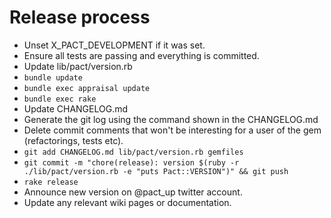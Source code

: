 # Release process

* Unset X_PACT_DEVELOPMENT if it was set.
* Ensure all tests are passing and everything is committed.
* Update lib/pact/version.rb
* `bundle update`
* `bundle exec appraisal update`
* `bundle exec rake`
* Update CHANGELOG.md
 * Generate the git log using the command shown in the CHANGELOG.md
 * Delete commit comments that won't be interesting for a user of the gem (refactorings, tests etc).
* `git add CHANGELOG.md lib/pact/version.rb gemfiles`
* `git commit -m "chore(release): version $(ruby -r ./lib/pact/version.rb -e "puts Pact::VERSION")" && git push`
* `rake release`
* Announce new version on @pact_up twitter account.
* Update any relevant wiki pages or documentation.
